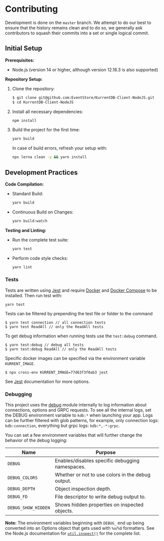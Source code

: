 # Contributing

Development is done on the `master` branch. We attempt to do our best to ensure that the history remains clean and to do so, we generally ask contributors to squash their commits into a set or single logical commit.

## Initial Setup

**Prerequisites:**
- Node.js (version 14 or higher, although version 12.18.3 is also supported)

**Repository Setup:**
1. Clone the repository:
   ```bash
   $ git clone git@github.com:EventStore/KurrentDB-Client-NodeJS.git
   $ cd KurrentDB-Client-NodeJS
   ```
2. Install all necessary dependencies:
   ```bash
   npm install
   ```
3. Build the project for the first time:
   ```bash
   yarn build
   ```
   In case of build errors, refresh your setup with:
   ```bash
   npx lerna clean -y && yarn install
   ```

## Development Practices

**Code Compilation:**
- Standard Build:
  ```bash
  yarn build
  ```
- Continuous Build on Changes:
  ```bash
  yarn build:watch
  ```

**Testing and Linting:**
- Run the complete test suite:
  ```bash
  yarn test
  ```
- Perform code style checks:
  ```bash
  yarn lint
  ```

### Tests

Tests are written using [Jest] and require [Docker] and [Docker Compose] to be installed. Then run test with:

```shell script
yarn test
```

Tests can be filtered by prepending the test file or folder to the command

```shell script
$ yarn test connection // all connection tests
$ yarn test ReadAll // only the ReadAll tests
```

To get debug information when running tests use the `test:debug` command.

```shell script
$ yarn test:debug // debug all tests
$ yarn test:debug ReadAll // only the ReadAll tests
```

Specific docker images can be specified via the environment variable `KURRENT_IMAGE`.

```shell script
$ npx cross-env KURRENT_IMAGE=77d63f3f0ab3 jest
```

See [Jest] documentation for more options.

### Debugging

This project uses the [debug] module internally to log information about connections, options and GRPC requests.
To see all the internal logs, set the DEBUG environment variable to `kdb:*` when launching your app.
Logs can be further filtered with glob patterns, for example, only connection logs: `kdb:connection`, everything but grpc logs: `kdb:*,-*:grpc`.

You can set a few environment variables that will further change the behavior of the debug logging:

| Name                | Purpose                                           |
| ------------------- | ------------------------------------------------- |
| `DEBUG`             | Enables/disables specific debugging namespaces.   |
| `DEBUG_COLORS`      | Whether or not to use colors in the debug output. |
| `DEBUG_DEPTH`       | Object inspection depth.                          |
| `DEBUG_FD`          | File descriptor to write debug output to.         |
| `DEBUG_SHOW_HIDDEN` | Shows hidden properties on inspected objects.     |

**Note:** The environment variables beginning with `DEBUG_` end up being
converted into an Options object that gets used with `%o`/`%O` formatters.
See the Node.js documentation for [`util.inspect()`] for the complete list.

[docker compose]: https://docs.docker.com/compose/
[docker]: https://www.docker.com/
[jest]: https://jestjs.io/
[debug]: https://github.com/visionmedia/debug
[`util.inspect()`]: https://nodejs.org/api/util.html#util_util_inspect_object_options
[KurrentDB-Client-NodeJS]: https://github.com/kurrent-io/KurrentDB-Client-NodeJS